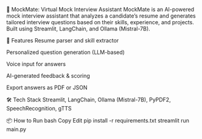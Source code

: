 💼 MockMate: Virtual Mock Interview Assistant
MockMate is an AI-powered mock interview assistant that analyzes a candidate’s resume and generates tailored interview questions based on their skills, experience, and projects. Built using Streamlit, LangChain, and Ollama (Mistral-7B).

🚀 Features
Resume parser and skill extractor

Personalized question generation (LLM-based)

Voice input for answers

AI-generated feedback & scoring

Export answers as PDF or JSON

🛠️ Tech Stack
Streamlit, LangChain, Ollama (Mistral-7B), PyPDF2, SpeechRecognition, gTTS

📦 How to Run
bash
Copy
Edit
pip install -r requirements.txt
streamlit run main.py

